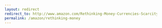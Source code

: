 ```yaml
---
layout: redirect
redirect_to: http://www.amazon.com/Rethinking-Money-Currencies-Scarcity-Prosperity/dp/1609942965/ref=la_B001HPZISQ_1_2?ie=UTF8&amp;qid=1355743013&amp;sr=1-2
permalink: /amazon/rethinking-money
---
```

